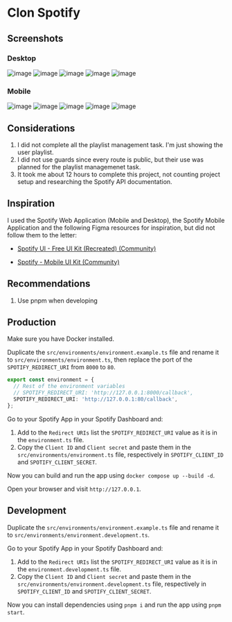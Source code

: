 # Clon Spotify

## Screenshots

### Desktop
![image](https://github.com/user-attachments/assets/ee490bcb-c5b4-4fbc-b333-e373680d2349)
![image](https://github.com/user-attachments/assets/dfe00687-b084-4d3f-ae31-331a5bdb328e)
![image](https://github.com/user-attachments/assets/1ebc6053-ef7a-4d49-b629-227b97f1998b)
![image](https://github.com/user-attachments/assets/d968357c-e34d-4dac-9eca-bd780d6e6887)
![image](https://github.com/user-attachments/assets/6d0a671f-a2c9-43c6-895c-ecd78e63c96e)

### Mobile

![image](https://github.com/user-attachments/assets/863184ec-a14a-4d60-a39e-89cf1d07e0e2)
![image](https://github.com/user-attachments/assets/940c3dad-7792-4ce3-b509-28d3c0d1dc30)
![image](https://github.com/user-attachments/assets/7ebcdf08-6960-46ad-ac27-e61ff23004e4)
![image](https://github.com/user-attachments/assets/d2abd74e-7e4b-4609-a0e6-d3dbf0ac8ad5)
![image](https://github.com/user-attachments/assets/b85f3dee-1f81-4d05-9647-b0c5bbf3ff04)

## Considerations

1. I did not complete all the playlist management task. I'm just showing the user playlist.
2. I did not use guards since every route is public, but their use was planned for the playlist managemenet task.
3. It took me about 12 hours to complete this project, not counting project setup and researching the Spotify API documentation.

## Inspiration

I used the Spotify Web Application (Mobile and Desktop), the Spotify Mobile Application and the following Figma resources for inspiration, but did not follow them to the letter:

- [Spotify UI - Free UI Kit (Recreated) (Community)](https://www.figma.com/design/N1qfVzyCk7v2KG5cnGsLsN/Spotify-UI---Free-UI-Kit--Recreated---Community-?node-id=0-1890&t=d0YdknV6ZXuvERlS-0)

- [Spotify - Mobile UI Kit (Community)](https://www.figma.com/design/c9TtnkvCzlHvxUQoKdvWk6/Spotify---Mobile-UI-Kit--Community-?node-id=0-1&p=f&t=XhsF9OFv2NlvTlxR-0)

## Recommendations

1. Use pnpm when developing

## Production

Make sure you have Docker installed.

Duplicate the `src/environments/environment.example.ts` file and rename it to `src/environments/environment.ts`, then replace the port of the `SPOTIFY_REDIRECT_URI` from `8000` to `80`.

```typescript
export const environment = {
  // Rest of the environment variables
  // SPOTIFY_REDIRECT_URI: 'http://127.0.0.1:8000/callback',
  SPOTIFY_REDIRECT_URI: 'http://127.0.0.1:80/callback',
};
```

Go to your Spotify App in your Spotify Dashboard and:

1. Add to the `Redirect URIs` list the `SPOTIFY_REDIRECT_URI` value as it is in the `environment.ts` file.
2. Copy the `Client ID` and `Client secret` and paste them in the `src/environments/environment.ts` file, respectively in `SPOTIFY_CLIENT_ID` and `SPOTIFY_CLIENT_SECRET`.

Now you can build and run the app using `docker compose up --build -d`.

Open your browser and visit `http://127.0.0.1`.

## Development

Duplicate the `src/environments/environment.example.ts` file and rename it to `src/environments/environment.development.ts`.

Go to your Spotify App in your Spotify Dashboard and:

1. Add to the `Redirect URIs` list the `SPOTIFY_REDIRECT_URI` value as it is in the `environment.development.ts` file.
2. Copy the `Client ID` and `Client secret` and paste them in the `src/environments/environment.development.ts` file, respectively in `SPOTIFY_CLIENT_ID` and `SPOTIFY_CLIENT_SECRET`.

Now you can install dependencies using `pnpm i` and run the app using `pnpm start`.

